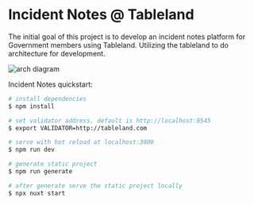 # Incident Notes @ Tableland


The initial goal of this project is to develop an incident notes platform for Government members using Tableland. Utilizing the tableland to do architecture for development.

![arch diagram](https://github.com/tablelandnetwork/example-apps/blob/main/tableland-todo/utils/todos-arch-diagram.png?raw=true)







Incident Notes quickstart:

```bash
# install dependencies
$ npm install

# set validator address, default is http://localhost:8545
$ export VALIDATOR=http://tableland.com

# serve with hot reload at localhost:3000
$ npm run dev

# generate static project
$ npm run generate

# after generate serve the static project locally
$ npx nuxt start
```


